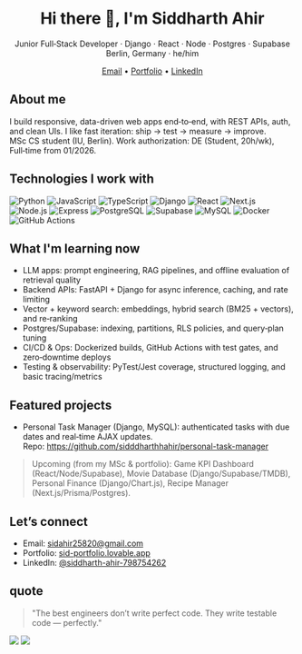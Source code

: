 <h1 align="center">Hi there 👋, I'm Siddharth Ahir</h1>
<p align="center">
  Junior Full‑Stack Developer · Django · React · Node · Postgres · Supabase  
  <br/>Berlin, Germany · he/him
</p>

<p align="center">
  <a href="mailto:sidahir25820@gmail.com">Email</a> •
  <a href="https://sid-portfolio.lovable.app/" target="_blank">Portfolio</a> •
  <a href="https://www.linkedin.com/in/siddharth-ahir-798754262/" target="_blank">LinkedIn</a>
</p>

## About me

I build responsive, data-driven web apps end‑to‑end, with REST APIs, auth, and clean UIs. I like fast iteration: ship → test → measure → improve.  
MSc CS student (IU, Berlin). Work authorization: DE (Student, 20h/wk), Full‑time from 01/2026.

## Technologies I work with

<p>
  <img alt="Python" src="https://img.shields.io/badge/Python-3776AB?logo=python&logoColor=white" />
  <img alt="JavaScript" src="https://img.shields.io/badge/JavaScript-ES6+-F7DF1E?logo=javascript&logoColor=black" />
  <img alt="TypeScript" src="https://img.shields.io/badge/TypeScript-3178C6?logo=typescript&logoColor=white" />
  <img alt="Django" src="https://img.shields.io/badge/Django-092E20?logo=django&logoColor=white" />
  <img alt="React" src="https://img.shields.io/badge/React-20232A?logo=react&logoColor=61DAFB" />
  <img alt="Next.js" src="https://img.shields.io/badge/Next.js-000?logo=nextdotjs&logoColor=white" />
  <img alt="Node.js" src="https://img.shields.io/badge/Node.js-339933?logo=nodedotjs&logoColor=white" />
  <img alt="Express" src="https://img.shields.io/badge/Express-000?logo=express&logoColor=white" />
  <img alt="PostgreSQL" src="https://img.shields.io/badge/PostgreSQL-4169E1?logo=postgresql&logoColor=white" />
  <img alt="Supabase" src="https://img.shields.io/badge/Supabase-3ECF8E?logo=supabase&logoColor=white" />
  <img alt="MySQL" src="https://img.shields.io/badge/MySQL-4479A1?logo=mysql&logoColor=white" />
  <img alt="Docker" src="https://img.shields.io/badge/Docker-2496ED?logo=docker&logoColor=white" />
  <img alt="GitHub Actions" src="https://img.shields.io/badge/GitHub%20Actions-2088FF?logo=githubactions&logoColor=white" />
</p>

## What I'm learning now

- LLM apps: prompt engineering, RAG pipelines, and offline evaluation of retrieval quality  
- Backend APIs: FastAPI + Django for async inference, caching, and rate limiting  
- Vector + keyword search: embeddings, hybrid search (BM25 + vectors), and re‑ranking  
- Postgres/Supabase: indexing, partitions, RLS policies, and query‑plan tuning  
- CI/CD & Ops: Dockerized builds, GitHub Actions with test gates, and zero‑downtime deploys  
- Testing & observability: PyTest/Jest coverage, structured logging, and basic tracing/metrics

## Featured projects

- Personal Task Manager (Django, MySQL): authenticated tasks with due dates and real‑time AJAX updates.  
  Repo: https://github.com/sidddharthhahir/personal-task-manager

> Upcoming (from my MSc & portfolio): Game KPI Dashboard (React/Node/Supabase), Movie Database (Django/Supabase/TMDB), Personal Finance (Django/Chart.js), Recipe Manager (Next.js/Prisma/Postgres).

## Let’s connect

- Email: <a href="mailto:sidahir25820@gmail.com">sidahir25820@gmail.com</a>  
- Portfolio: <a href="https://sid-portfolio.lovable.app/" target="_blank">sid-portfolio.lovable.app</a>  
- LinkedIn: <a href="https://www.linkedin.com/in/siddharth-ahir-798754262/" target="_blank">@siddharth-ahir-798754262</a>

## quote

> "The best engineers don’t write perfect code. They write testable code — perfectly."

<!-- Optional: profile stats similar to your colleague -->
<img src="https://github-profile-trophy.vercel.app/?username=sidddharthhahir&theme=onestar&margin-w=10" />
<img src="https://streak-stats.demolab.com?user=sidddharthhahir&theme=dark&hide_border=true" />
